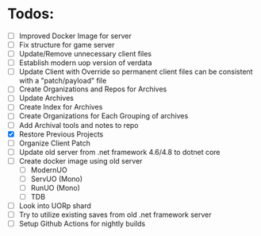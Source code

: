 # Todos:
- [ ] Improved Docker Image for server
- [ ] Fix structure for game server
- [ ] Update/Remove unnecessary client files
- [ ] Establish modern uop version of verdata
- [ ] Update Client with Override so permanent client files can be consistent with a "patch/payload" file
- [ ] Create Organizations and Repos for Archives
- [ ] Update Archives
- [ ] Create Index for Archives
- [ ] Create Organizations for Each Grouping of archives
- [ ] Add Archival tools and notes to repo
- [X] Restore Previous Projects
- [ ] Organize Client Patch
- [ ] Update old server from .net framework 4.6/4.8 to dotnet core
- [ ] Create docker image using old server
  - [ ] ModernUO
  - [ ] ServUO (Mono)
  - [ ] RunUO (Mono)
  - [ ] TDB
- [ ] Look into UORp shard
- [ ] Try to utilize existing saves from old .net framework server
- [ ] Setup Github Actions for nightly builds
